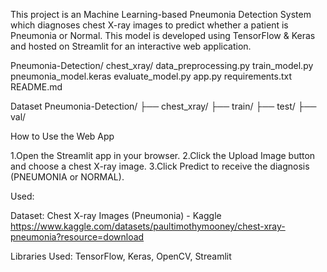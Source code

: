 This project is an Machine Learning-based Pneumonia Detection System which diagnoses chest X-ray images to predict whether a patient is Pneumonia or Normal. This model is developed using TensorFlow & Keras and hosted on Streamlit for an interactive web application.

Pneumonia-Detection/ chest_xray/
data_preprocessing.py
train_model.py
pneumonia_model.keras
evaluate_model.py
app.py
requirements.txt
README.md

Dataset Pneumonia-Detection/ ├── chest_xray/ ├── train/ ├── test/ ├── val/

How to Use the Web App

1️.Open the Streamlit app in your browser. 2️.Click the Upload Image button and choose a chest X-ray image. 3️.Click Predict to receive the diagnosis (PNEUMONIA or NORMAL).

Used:

Dataset: Chest X-ray Images (Pneumonia) - Kaggle https://www.kaggle.com/datasets/paultimothymooney/chest-xray-pneumonia?resource=download

Libraries Used: TensorFlow, Keras, OpenCV, Streamlit
